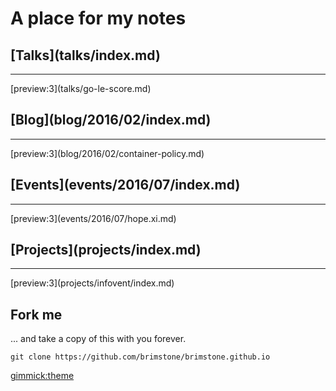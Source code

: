 A place for my notes
====================

<div class="row"><div class="col-md-6"><h2>[Talks](talks/index.md)</h2><hr>
[preview:3](talks/go-le-score.md)
</div><div class="col-md-6"><h2>[Blog](blog/2016/02/index.md)</h2><hr>
[preview:3](blog/2016/02/container-policy.md)
</div></div>
<div class="row"><div class="col-md-6"><h2>[Events](events/2016/07/index.md)</h2><hr>
[preview:3](events/2016/07/hope.xi.md)
</div><div class="col-md-6"><h2>[Projects](projects/index.md)</h2><hr>
[preview:3](projects/infovent/index.md)
</div></div>

Fork me
-------

... and take a copy of this with you forever.

	git clone https://github.com/brimstone/brimstone.github.io

[gimmick:theme](readable)
